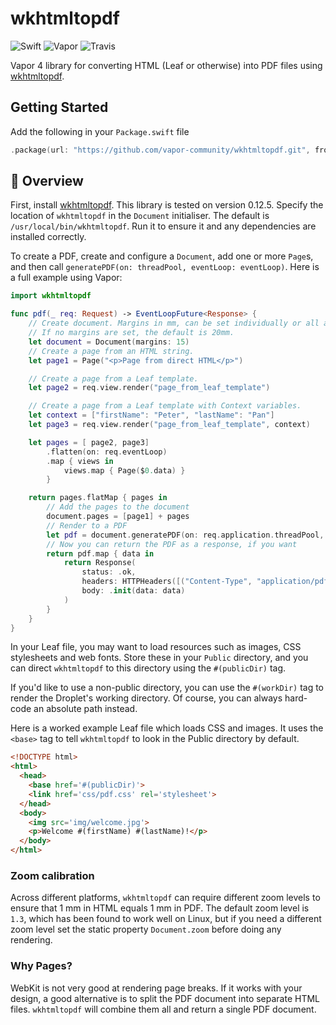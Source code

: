 # wkhtmltopdf

![Swift](http://img.shields.io/badge/swift-5.2-brightgreen.svg)
![Vapor](http://img.shields.io/badge/vapor-4.0-brightgreen.svg)
![Travis](https://travis-ci.org/vapor-community/wkhtmltopdf.svg?branch=master)

Vapor 4 library for converting HTML (Leaf or otherwise) into PDF files using
[wkhtmltopdf](http://wkhtmltopdf.org/).

## Getting Started

Add the following in your `Package.swift` file
```Swift
.package(url: "https://github.com/vapor-community/wkhtmltopdf.git", from: "4.0.0"),
```

## 📘 Overview

First, install [wkhtmltopdf](http://wkhtmltopdf.org/downloads.html). This 
library is tested on version 0.12.5. Specify the location of `wkhtmltopdf` 
in the `Document` initialiser. The default is `/usr/local/bin/wkhtmltopdf`. 
Run it to ensure it and any dependencies are installed correctly.

To create a PDF, create and configure a `Document`, add one or more `Page`s,
and then call `generatePDF(on: threadPool, eventLoop: eventLoop)`. Here is a full example using Vapor:

```Swift
import wkhtmltopdf

func pdf(_ req: Request) -> EventLoopFuture<Response> {
    // Create document. Margins in mm, can be set individually or all at once.
    // If no margins are set, the default is 20mm.
    let document = Document(margins: 15)
    // Create a page from an HTML string.
    let page1 = Page("<p>Page from direct HTML</p>")

    // Create a page from a Leaf template.
    let page2 = req.view.render("page_from_leaf_template")

    // Create a page from a Leaf template with Context variables.
    let context = ["firstName": "Peter", "lastName": "Pan"]
    let page3 = req.view.render("page_from_leaf_template", context)

    let pages = [ page2, page3]
        .flatten(on: req.eventLoop)
        .map { views in
            views.map { Page($0.data) }
        }

    return pages.flatMap { pages in
        // Add the pages to the document
        document.pages = [page1] + pages
        // Render to a PDF
        let pdf = document.generatePDF(on: req.application.threadPool, eventLoop: req.eventLoop)
        // Now you can return the PDF as a response, if you want
        return pdf.map { data in
            return Response(
                status: .ok,
                headers: HTTPHeaders([("Content-Type", "application/pdf")]),
                body: .init(data: data)
            )
        }
    }
}
```

In your Leaf file, you may want to load resources such as images, CSS
stylesheets and web fonts. Store these in your `Public` directory, and you can
direct `wkhtmltopdf` to this directory using the `#(publicDir)` tag.

If you'd like to use a non-public directory, you can use the `#(workDir)` tag
to render the Droplet's working directory. Of course, you can always hard-code
an absolute path instead.

Here is a worked example Leaf file which loads CSS and images. It uses the
`<base>` tag to tell `wkhtmltopdf` to look in the Public directory by default.

```HTML
<!DOCTYPE html>
<html>
  <head>
    <base href='#(publicDir)'>
    <link href='css/pdf.css' rel='stylesheet'>
  </head>
  <body>
    <img src='img/welcome.jpg'>
    <p>Welcome #(firstName) #(lastName)!</p>
  </body>
</html>
```

### Zoom calibration

Across different platforms, `wkhtmltopdf` can require different zoom levels to
ensure that 1 mm in HTML equals 1 mm in PDF. The default zoom level is `1.3`,
which has been found to work well on Linux, but if you need a different zoom
level set the static property `Document.zoom` before doing any rendering.

### Why Pages?

WebKit is not very good at rendering page breaks. If it works with your design,
a good alternative is to split the PDF document into separate HTML files.
`wkhtmltopdf` will combine them all and return a single PDF document.
